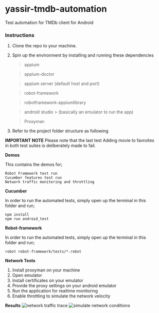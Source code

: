 # yassir-tmdb-automation
Test automation for TMDb client for Android
    
### Instructions
1. Clone the repo to your machine.
2. Spin up the environment by installing and running these dependencies
   
    > appium
    
    > appium-doctor
    
    > appium server (default host and port)

    > robot-framework

    > robotframework-appiumlibrary

    > android studio > (basically an emulator to run the app)

    > Proxyman
    
4. Refer to the project folder structure as following

**IMPORTANT NOTE**
Please note that the last test Adding movie to favroites in both test suites is deliberately made to fail.
   
**Demos**

This contains the demos for;

    Robot Framework test run
    Cucumber features test run
    Network traffic monitoring and throttling
    
**Cucumber**

In order to run the automated tests, simply open up the terminal in this folder and run;

    npm install
    npm run android_test


**Robot-framework**

In order to run the automated tests, simply open up the terminal in this folder and run;
    
    robot robot-framework/tests/*.robot


**Network Tests**
1. Install proxyman on your machine
2. Open emulator
3. Install certificates on your emulator
4. Provide the proxy settings on your android emulator
5. Run the application for realtime monitoring
6. Enable throttling to simulate the network velocity

**Results**
![network traffic trace](https://github.com/iamdaniyalz/yassir-tmdb-automation/assets/52025650/ec766b16-3d09-4aa7-9de0-8d792ee30dd2)
![simulate network conditions](https://github.com/iamdaniyalz/yassir-tmdb-automation/assets/52025650/28c7843a-dff8-4e39-a05d-c099f55949a2)

